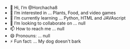 - 👋 Hi, I’m @Horchacha8
- 👀 I’m interested in ... Plants, Food, and video games 
- 🌱 I’m currently learning ... Python, HTML and JAVAscript
- 💞️ I’m looking to collaborate on ... null
- 📫 How to reach me ... null
- 😄 Pronouns: ... null
- ⚡ Fun fact: ... My dog doesn't bark

<!---
Horchacha8/Horchacha8 is a ✨ special ✨ repository because its `README.md` (this file) appears on your GitHub profile.
You can click the Preview link to take a look at your changes.
--->
